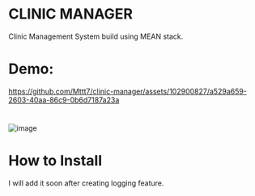 # CLINIC MANAGER
Clinic Management System build using MEAN stack.

# Demo:
https://github.com/Mttt7/clinic-manager/assets/102900827/a529a659-2603-40aa-86c9-0b6d7187a23a
# 
![image](https://github.com/Mttt7/clinic-manager/assets/102900827/9e6872e4-9af5-4feb-af15-e90f44dd5808)

# How to Install
I will add it soon after creating logging feature.
